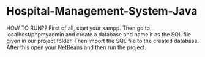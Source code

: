 # Hospital-Management-System-Java

HOW TO RUN??
First of all, start your xampp. Then go to localhost/phpmyadmin and create a database and name it as the SQL file given in our project folder. Then import the SQL file to the created database. After this open your NetBeans and then run the project. 
